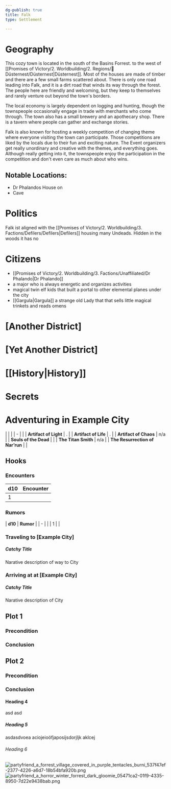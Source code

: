 ```yaml
---
dg-publish: true
title: Falk
type: Settlement

---
```






# Geography
This cozy town is located in the south of the Basins Forrest. to the west of  [[Promises of Victory/2. Worldbuilding/2. Regions/🏰Düsternest/Düsternest\|Düsternest]]. Most of the houses  are made of timber and there are a few small farms scattered about. There is only one road leading into Falk, and it is a dirt road that winds its way through the forest. The people here are friendly and welcoming, but they keep to themselves and rarely venture out beyond the town's borders.

The local economy is largely dependent on logging and hunting, though the townspeople occasionally engage in trade with merchants who come through. The town also has a small brewery and an apothecary shop. There is a tavern where people can gather and exchange stories.

Falk is also known for hosting a weekly competition of changing theme where everyone visiting the town can participate. Those competitions are liked by the locals due to their fun and exciting nature. The Event organizers get really unordinary and creative with the themes, and everything goes. Although really getting into it, the townspeople enjoy the participation in the competition and don't even care as much about who wins.

## Notable Locations:
- Dr Phalandos House on
- Cave 

# Politics
Falk ist aligned with the [[Promises of Victory/2. Worldbuilding/3. Factions/Defilers/Defilers\|Defilers]] housing many Undeads. Hidden in the woods it has no 

# Citizens
- [[Promises of Victory/2. Worldbuilding/3. Factions/Unaffiliated/Dr Phalando\|Dr Phalando]] 
- a major who is always energetic and organizes activities
- magical twin elf kids that built a portal to other elemental planes under the city
- [[Gargula\|Gargula]] a strange old Lady that that sells little magical trinkets and reads omens 

# [Another District]

# [Yet Another District]

# [[History\|History]]

# Secrets




# Adventuring in Example City

|                                 |     |
| - |  |
| **Artifact of Light**           | .   |
| **Artifact of Life**            | .   |
| **Artifact of Chaos**           | n/a |
| **Souls of the Dead**           |     |
| **The Titan Smith**             | n/a |
| **The Resurrection of Nar’run** |     |



## Hooks

### Encounters

| **d10** | **Encounter** |
| - | - |
| 1       |               |

### Rumors

| **d10** | **Rumor** |
| - |  |
| 1       |           |

### Traveling to [Example City]



##### Catchy Title

Narative description of way to City



### Arriving at at [Example City]



##### Catchy Title

Narative description of City



## Plot 1

### Precondition

### Conclusion

## Plot 2

### Precondition

### Conclusion

#### Heading 4

asd
asd

##### Heading 5

asdasdvoea
aciojeioöfjaposijsdorjljk
aklcej

###### Heading 6


![partyfriend_a_forrest_village_covered_in_purple_tentacles_burni_537f47ef-2377-4226-a6d7-18b54bfa920b.png](/img/user/Pictures/partyfriend_a_forrest_village_covered_in_purple_tentacles_burni_537f47ef-2377-4226-a6d7-18b54bfa920b.png)![partyfriend_a_horror_winter_forrest_dark_gloomie_05471ca2-01f9-4335-8950-7d22e9438bab.png](/img/user/Pictures/partyfriend_a_horror_winter_forrest_dark_gloomie_05471ca2-01f9-4335-8950-7d22e9438bab.png)